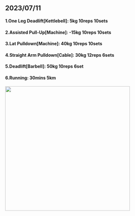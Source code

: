 ## 2023/07/11
#### 1.One Leg Deadlift\[Kettlebell\]: 5kg 10reps 10sets
#### 2.Assisted Pull-Up\[Machine\]: -15kg 10reps 10sets
#### 3.Lat Pulldown\[Machine\]: 40kg 10reps 10sets
#### 4.Straight Arm Pulldown\[Cable\]: 30kg 12reps 6sets
#### 5.Deadlift\[Barbell\]: 50kg 10reps 6set
#### 6.Running: 30mins 5km

<img src='../_resources/__095.png' width='400px' />

